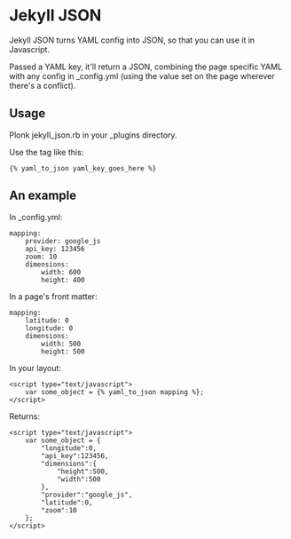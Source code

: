 # Jekyll JSON

Jekyll JSON turns YAML config into JSON, so that you can use it in Javascript.

Passed a YAML key, it'll return a JSON, combining the page specific YAML with any config in _config.yml (using the value set on the page wherever there's a conflict).

## Usage

Plonk jekyll_json.rb in your _plugins directory.

Use the tag like this:

    {% yaml_to_json yaml_key_goes_here %}

## An example

In _config.yml:

    mapping:
        provider: google_js
        api_key: 123456
        zoom: 10
        dimensions:
            width: 600
            height: 400

In a page's front matter:

    mapping:
        latitude: 0
        longitude: 0
        dimensions:
            width: 500
            height: 500

In your layout:

    <script type="text/javascript">
        var some_object = {% yaml_to_json mapping %};
    </script>

Returns:

    <script type="text/javascript">
        var some_object = {
            "longitude":0,
            "api_key":123456,
            "dimensions":{
                "height":500,
                "width":500
            },
            "provider":"google_js",
            "latitude":0,
            "zoom":10
        };
    </script>

    
